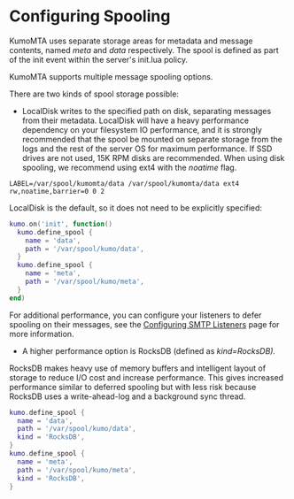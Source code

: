 # Configuring Spooling

KumoMTA uses separate storage areas for metadata and message contents, named *meta* and *data* respectively. The spool is defined as part of the init event within the server's init.lua policy.

KumoMTA supports multiple message spooling options.

There are two kinds of spool storage possible:

* LocalDisk writes to the specified path on disk, separating messages from their metadata. LocalDisk will have a heavy performance dependency on your filesystem IO performance, and it is strongly recommended that the spool be mounted on separate storage from the logs and the rest of the server OS for maximum performance. If SSD drives are not used, 15K RPM disks are recommended. When using disk spooling, we recommend using ext4 with the *noatime* flag.

```text
LABEL=/var/spool/kumomta/data /var/spool/kumomta/data ext4 rw,noatime,barrier=0 0 2
```

LocalDisk is the default, so it does not need to be explicitly specified:

```lua
kumo.on('init', function()
  kumo.define_spool {
    name = 'data',
    path = '/var/spool/kumo/data',
  }
  kumo.define_spool {
    name = 'meta',
    path = '/var/spool/kumo/meta',
  }
end)
```

For additional performance, you can configure your listeners to defer spooling on their messages, see the [Configuring SMTP Listeners](./smtplisteners.md) page for more information.

* A higher performance option is RocksDB (defined as *kind=RocksDB).*

RocksDB makes heavy use of memory buffers and intelligent layout of storage
to reduce I/O cost and increase performance. This gives increased performance similar to deferred spooling but with less risk because RocksDB uses a write-ahead-log and a background sync thread.

```lua
kumo.define_spool {
  name = 'data',
  path = '/var/spool/kumo/data',
  kind = 'RocksDB',
}
kumo.define_spool {
  name = 'meta',
  path = '/var/spool/kumo/meta',
  kind = 'RocksDB',
}
```
